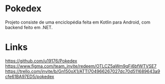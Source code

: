 # Pokedex
Projeto consiste de uma enciclopédia feita em Kotlin para Android, com backend feito em .NET.

# Links
https://github.com/u19176/Pokedex
https://www.figma.com/team_invite/redeem/OTLCZ5aWm9qFi6bfWTVSE7
https://trello.com/invite/b/Gn150oX1/ATTI704966267027dc70d511689643a9cfe61BA97ED5/pokedex
